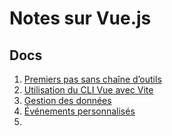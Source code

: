 # Notes sur Vue.js

## Docs

1. [Premiers pas sans chaîne d’outils](./notes/chap1.md)
2. [Utilisation du CLI Vue avec Vite](./notes/chap2.md)
3. [Gestion des données](./notes/chap3.md)
4. [Événements personnalisés](./notes/chap4.md)
5. 
